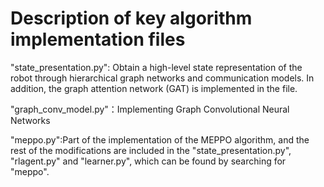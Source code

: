 # Description of key algorithm implementation files
"state_presentation.py": Obtain a high-level state representation of the robot through hierarchical graph networks and communication models. In addition, the graph attention network (GAT) is implemented in the file.

"graph_conv_model.py"：Implementing Graph Convolutional Neural Networks

"meppo.py":Part of the implementation of the MEPPO algorithm, and the rest of the modifications are included in the "state_presentation.py", "rlagent.py" and "learner.py", which can be found by searching for "meppo".
